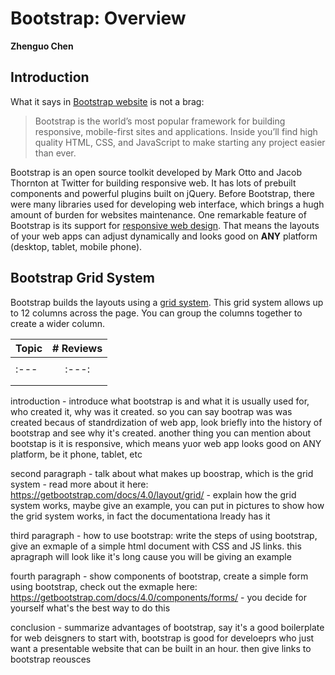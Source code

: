 # Bootstrap: Overview

**Zhenguo Chen**

## Introduction

What it says in [Bootstrap website](https://v4-alpha.getbootstrap.com/getting-started/introduction/) is not a brag:

>Bootstrap is the world’s most popular framework for building responsive, mobile-first sites and applications. Inside you’ll find high quality HTML, CSS, and JavaScript to make starting any project easier than ever.

Bootstrap is an open source toolkit developed by Mark Otto and Jacob Thornton at Twitter for building responsive
web. It has lots of prebuilt components and powerful plugins built on jQuery. Before Bootstrap, there were many
libraries used for developing web interface, which brings a hugh amount of burden for websites maintenance. One 
remarkable feature of Bootstrap is its support for [responsive web design](https://en.wikipedia.org/wiki/Responsive_web_design).
That means the layouts of your web apps can adjust dynamically and looks good on **ANY** platform (desktop, tablet,
mobile phone).

## Bootstrap Grid System

Bootstrap builds the layouts using a [grid system](https://getbootstrap.com/docs/4.0/layout/grid/). This grid 
system allows up to 12 columns across the page. You can group the columns together to create a wider column.


|Topic|# Reviews|
|:---|:---:|
|||
|:---|:---:|:---:|
||||
|||

introduction - introduce what bootstrap is and what it is usually used for, who created it, why was it created.
so you can say bootrap was was created becaus of standrdization of web app, look briefly into the history of 
bootstrap and see why it's created. another thing you can mention about bootstap is it is responsive, which 
means yuor web app looks good on ANY platform, be it phone, tablet, etc

second paragraph - talk about what makes up boostrap, which is the grid system - read more about it here: 
https://getbootstrap.com/docs/4.0/layout/grid/ - explain how the grid system works, maybe give an example, 
you can put in pictures to show how the grid system works, in fact the documentationa lready has it

third paragraph - how to use bootstrap: write the steps of using bootstrap, give an exmaple of a simple html 
document with CSS and JS links. this apragraph will look like it's long cause you will be giving an example

fourth paragraph - show components of bootstrap, create a simple form using bootstrap, check out the exmaple 
here: https://getbootstrap.com/docs/4.0/components/forms/ - you decide for yourself what's the best way to do 
this

conclusion - summarize advantages of bootstrap, say it's a good boilerplate for web deisgners to start with, 
bootstrap is good for develoeprs who just want a presentable website that can be built in an hour. then give 
links to bootstrap reousces